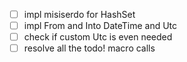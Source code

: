 - [ ] impl misiserdo for HashSet
- [ ] impl From and Into DateTime and Utc
- [ ] check if custom Utc is even needed
- [ ] resolve all the todo! macro calls
